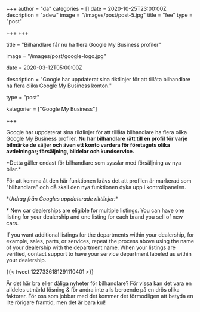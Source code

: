 +++
author = "da"
categories = []
date = 2020-10-25T23:00:00Z
description = "adew"
image = "/images/post/post-5.jpg"
title = "fee"
type = "post"

+++
\+++

title = "Bilhandlare får nu ha flera Google My Business profiler"

image = "/images/post/google-logo.jpg"

date = 2020-03-12T05:00:00Z

description = "Google har uppdaterat sina riktlinjer för att tillåta bilhandlare ha flera olika Google My Business konton."

type = "post"

kategorier = \["Google My Business"\]

\+++

Google har uppdaterat sina riktlinjer för att tillåta bilhandlare ha flera olika Google My Business profiler. **Nu har bilhandlare rätt till en profil för varje bilmärke de säljer och även ett konto vardera för företagets olika avdelningar; försäljning, bildelar och kundservice.**

\*Detta gäller endast för bilhandlare som sysslar med försäljning av nya bilar.*

För att komma åt den här funktionen krävs det att profilen är markerad som "bilhandlare" och då skall den nya funktionen dyka upp i kontrollpanelen. 

\**Utdrag från Googles uppdaterade riktlinjer:**

\* New car dealerships are eligible for multiple listings. You can have one listing for your dealership and one listing for each brand you sell of new cars.

If you want additional listings for the departments within your dealership, for example, sales, parts, or services, repeat the process above using the name of your dealership with the department name. When your listings are verified, contact support to have your service department labeled as within your dealership.

{{< tweet 1227336181291110401 >}}    

  

Är det här bra eller dåliga nyheter för bilhandlare? För vissa kan det vara en alldeles utmärkt lösning & för andra inte alls beroende på en drös olika faktorer. För oss som jobbar med det kommer det förmodligen att betyda en lite rörigare framtid, men det är bara kul!